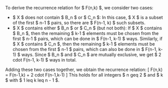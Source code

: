 To derive the recurrence relation for $ F(n,k) $, we consider two cases:

<ul>
<li> $ X $ does not contain $ B_n $ or $ C_n $:
In this case, $ X $ is a subset of the first $ n-1 $ pairs, so there are $ F(n-1, k) $ such subsets.
<li> $ X $ contains either $ B_n $ or $ C_n $ (but not both):
If $ X $ contains $ B_n $, then the remaining $ k-1 $ elements must be chosen from the first $ n-1 $ pairs, which can be done in $ F(n-1, k-1) $ ways.
Similarly, if $ X $ contains $ C_n $, then the remaining $ k-1 $ elements must be chosen from the first $ n-1 $ pairs, which can also be done in $ F(n-1, k-1) $ ways.
Since $ B_n $ and $ C_n $ are mutually exclusive, we get $ 2 cdot F(n-1, k-1) $ ways in total.
</ul>
Adding these two cases together, we obtain the recurrence relation:
[
F(n,k) = F(n-1,k) + 2 cdot F(n-1,k-1)
]
This holds for all integers $ n geq 2 $ and $ k $ with $ 1 leq k leq n - 1 $.
